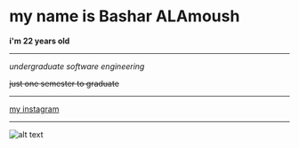 # my name is Bashar ALAmoush

**i'm 22 years old**

***

*undergraduate software engineering*

~~just one semester to graduate~~
***
[my instagram](https://www.instagram.com/omushb/)

***
![alt text](/‪C:\Users\Orange\Desktop\me.jpg)
